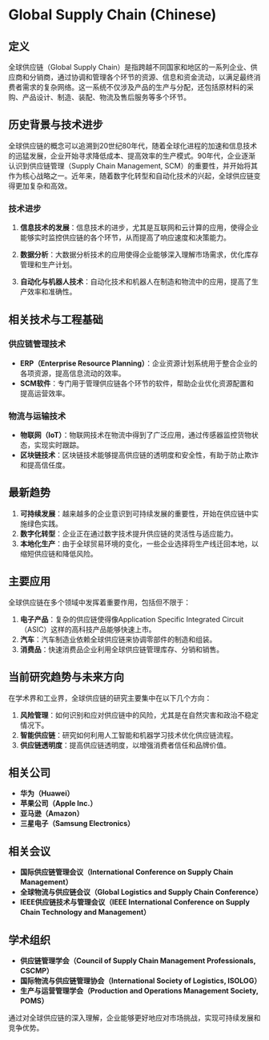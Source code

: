 # Global Supply Chain (Chinese)

## 定义

全球供应链（Global Supply Chain）是指跨越不同国家和地区的一系列企业、供应商和分销商，通过协调和管理各个环节的资源、信息和资金流动，以满足最终消费者需求的复杂网络。这一系统不仅涉及产品的生产与分配，还包括原材料的采购、产品设计、制造、装配、物流及售后服务等多个环节。

## 历史背景与技术进步

全球供应链的概念可以追溯到20世纪80年代，随着全球化进程的加速和信息技术的迅猛发展，企业开始寻求降低成本、提高效率的生产模式。90年代，企业逐渐认识到供应链管理（Supply Chain Management, SCM）的重要性，并开始将其作为核心战略之一。近年来，随着数字化转型和自动化技术的兴起，全球供应链变得更加复杂和高效。

### 技术进步

1. **信息技术的发展**：信息技术的进步，尤其是互联网和云计算的应用，使得企业能够实时监控供应链的各个环节，从而提高了响应速度和决策能力。
   
2. **数据分析**：大数据分析技术的应用使得企业能够深入理解市场需求，优化库存管理和生产计划。

3. **自动化与机器人技术**：自动化技术和机器人在制造和物流中的应用，提高了生产效率和准确性。

## 相关技术与工程基础

### 供应链管理技术

- **ERP（Enterprise Resource Planning）**：企业资源计划系统用于整合企业的各项资源，提高信息流动的效率。
- **SCM软件**：专门用于管理供应链各个环节的软件，帮助企业优化资源配置和提高运营效率。

### 物流与运输技术

- **物联网（IoT）**：物联网技术在物流中得到了广泛应用，通过传感器监控货物状态，实现实时跟踪。
- **区块链技术**：区块链技术能够提高供应链的透明度和安全性，有助于防止欺诈和提高信任度。

## 最新趋势

1. **可持续发展**：越来越多的企业意识到可持续发展的重要性，开始在供应链中实施绿色实践。
2. **数字化转型**：企业正在通过数字技术提升供应链的灵活性与适应能力。
3. **本地化生产**：由于全球贸易环境的变化，一些企业选择将生产线迁回本地，以缩短供应链和降低风险。

## 主要应用

全球供应链在多个领域中发挥着重要作用，包括但不限于：

1. **电子产品**：复杂的供应链使得像Application Specific Integrated Circuit（ASIC）这样的高科技产品能够快速上市。
2. **汽车**：汽车制造业依赖全球供应链来协调零部件的制造和组装。
3. **消费品**：快速消费品企业利用全球供应链管理库存、分销和销售。

## 当前研究趋势与未来方向

在学术界和工业界，全球供应链的研究主要集中在以下几个方向：

1. **风险管理**：如何识别和应对供应链中的风险，尤其是在自然灾害和政治不稳定情况下。
2. **智能供应链**：研究如何利用人工智能和机器学习技术优化供应链流程。
3. **供应链透明度**：提高供应链透明度，以增强消费者信任和品牌价值。

## 相关公司

- **华为（Huawei）**
- **苹果公司（Apple Inc.）**
- **亚马逊（Amazon）**
- **三星电子（Samsung Electronics）**

## 相关会议

- **国际供应链管理会议（International Conference on Supply Chain Management）**
- **全球物流与供应链会议（Global Logistics and Supply Chain Conference）**
- **IEEE供应链技术与管理会议（IEEE International Conference on Supply Chain Technology and Management）**

## 学术组织

- **供应链管理学会（Council of Supply Chain Management Professionals, CSCMP）**
- **国际物流与供应链管理协会（International Society of Logistics, ISOLOG）**
- **生产与运营管理学会（Production and Operations Management Society, POMS）**

通过对全球供应链的深入理解，企业能够更好地应对市场挑战，实现可持续发展和竞争优势。